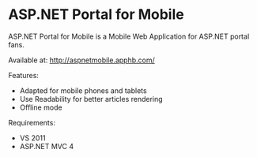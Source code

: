 ASP.NET Portal for Mobile
=========================

ASP.NET Portal for Mobile is a Mobile Web Application for ASP.NET portal fans.

Available at: http://aspnetmobile.apphb.com/

Features:

* Adapted for mobile phones and tablets
* Use Readability for better articles rendering
* Offline mode

Requirements:

* VS 2011 
* ASP.NET MVC 4
